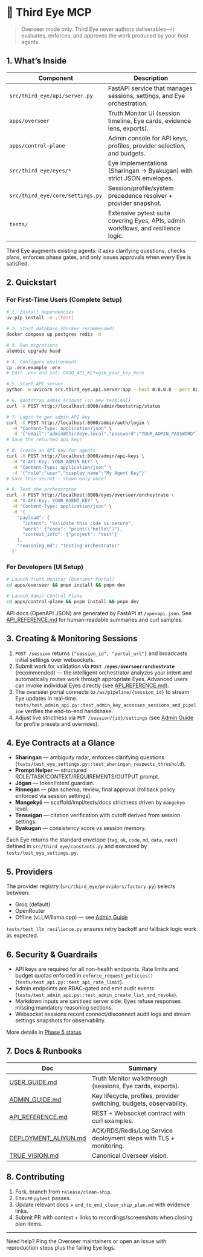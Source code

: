 # 🧿 Third Eye MCP

> Overseer mode only. Third Eye never authors deliverables—it evaluates, enforces, and approves the work produced by your host agents.

## 1. What’s Inside

| Component | Description |
| --- | --- |
| `src/third_eye/api/server.py` | FastAPI service that manages sessions, settings, and Eye orchestration. |
| `apps/overseer` | Truth Monitor UI (session timeline, Eye cards, evidence lens, exports). |
| `apps/control-plane` | Admin console for API keys, profiles, provider selection, and budgets. |
| `src/third_eye/eyes/*` | Eye implementations (Sharingan → Byakugan) with strict JSON envelopes. |
| `src/third_eye/core/settings.py` | Session/profile/system precedence resolver + provider snapshot. |
| `tests/` | Extensive pytest suite covering Eyes, APIs, admin workflows, and resilience logic. |

Third Eye augments existing agents: it asks clarifying questions, checks plans, enforces phase gates, and only issues approvals when every Eye is satisfied.

## 2. Quickstart

### For First-Time Users (Complete Setup)

```bash
# 1. Install dependencies
uv pip install -e .[test]

# 2. Start database (Docker recommended)
docker compose up postgres redis -d

# 3. Run migrations
alembic upgrade head

# 4. Configure environment
cp .env.example .env
# Edit .env and set: GROQ_API_KEY=gsk_your_key_here

# 5. Start API server
python -m uvicorn src.third_eye.api.server:app --host 0.0.0.0 --port 8000 --reload

# 6. Bootstrap admin account (in new terminal)
curl -X POST http://localhost:8000/admin/bootstrap/status

# 7. Login to get admin API key
curl -X POST http://localhost:8000/admin/auth/login \
  -H "Content-Type: application/json" \
  -d '{"email":"admin@thirdeye.local","password":"YOUR_ADMIN_PASSWORD"}'
# Save the returned api_key!

# 8. Create an API key for agents
curl -X POST http://localhost:8000/admin/api-keys \
  -H "X-API-Key: YOUR_ADMIN_KEY" \
  -H "Content-Type: application/json" \
  -d '{"role":"user","display_name":"My Agent Key"}'
# Save this secret - shown only once!

# 9. Test the orchestrator
curl -X POST http://localhost:8000/eyes/overseer/orchestrate \
  -H "X-API-Key: YOUR_AGENT_KEY" \
  -H "Content-Type: application/json" \
  -d '{
    "payload": {
      "intent": "Validate this code is secure",
      "work": {"code": "print(\"hello\")"},
      "context_info": {"project": "test"}
    },
    "reasoning_md": "Testing orchestrator"
  }'
```

### For Developers (UI Setup)

```bash
# Launch Truth Monitor (Overseer Portal)
cd apps/overseer && pnpm install && pnpm dev

# Launch Admin Control Plane
cd apps/control-plane && pnpm install && pnpm dev
```

API docs (OpenAPI JSON) are generated by FastAPI at `/openapi.json`. See [API_REFERENCE.md](docs/API_REFERENCE.md) for human-readable summaries and curl samples.

## 3. Creating & Monitoring Sessions

1. `POST /session` returns `{"session_id", "portal_url"}` and broadcasts initial settings over websockets.
2. Submit work for validation via **`POST /eyes/overseer/orchestrate`** (recommended) — the intelligent orchestrator analyzes your intent and automatically routes work through appropriate Eyes. Advanced users can invoke individual Eyes directly (see [API_REFERENCE.md](docs/API_REFERENCE.md#3-eye-orchestration)).
3. The overseer portal connects to `/ws/pipeline/{session_id}` to stream Eye updates in real-time. `tests/test_admin_api.py::test_admin_key_accesses_sessions_and_pipeline` verifies the end-to-end handshake.
4. Adjust live strictness via `PUT /session/{id}/settings` (see [Admin Guide](docs/ADMIN_GUIDE.md) for profile presets and overrides).

## 4. Eye Contracts at a Glance

- **Sharingan** — ambiguity radar, enforces clarifying questions (`tests/test_eye_settings.py::test_sharingan_respects_threshold`).
- **Prompt Helper** — structured ROLE/TASK/CONTEXT/REQUIREMENTS/OUTPUT prompt.
- **Jōgan** — token/intent guardian.
- **Rinnegan** — plan schema, review, final approval (rollback policy enforced via session settings).
- **Mangekyō** — scaffold/impl/tests/docs strictness driven by `mangekyo` level.
- **Tenseigan** — citation verification with cutoff derived from session settings.
- **Byakugan** — consistency score vs session memory.

Each Eye returns the standard envelope (`tag`, `ok`, `code`, `md`, `data`, `next`) defined in `src/third_eye/constants.py` and exercised by `tests/test_eye_settings.py`.

## 5. Providers

The provider registry (`src/third_eye/providers/factory.py`) selects between:
- Groq (default)
- OpenRouter
- Offline (vLLM/llama.cpp) — see [Admin Guide](docs/ADMIN_GUIDE.md#switching-providers)

`tests/test_llm_resilience.py` ensures retry backoff and fallback logic work as expected.

## 6. Security & Guardrails

- API keys are required for all non-health endpoints. Rate limits and budget quotas enforced in `enforce_request_policies()` (`tests/test_api.py::test_api_rate_limit`).
- Admin endpoints are RBAC-gated and emit audit events (`tests/test_admin_api.py::test_admin_create_list_and_revoke`).
- Markdown inputs are sanitised server side; Eyes refuse responses missing mandatory reasoning sections.
- Websocket sessions record connect/disconnect audit logs and stream settings snapshots for observability.

More details in [Phase 5 status](end_to_end_clean_ship_plan.md#phase-5--️-security--perf-hardening).

## 7. Docs & Runbooks

| Doc | Summary |
| --- | --- |
| [USER_GUIDE.md](USER_GUIDE.md) | Truth Monitor walkthrough (sessions, Eye cards, exports). |
| [ADMIN_GUIDE.md](docs/ADMIN_GUIDE.md) | Key lifecycle, profiles, provider switching, budgets, observability. |
| [API_REFERENCE.md](docs/API_REFERENCE.md) | REST + Websocket contract with curl examples. |
| [DEPLOYMENT_ALIYUN.md](docs/DEPLOYMENT_ALIYUN.md) | ACK/RDS/Redis/Log Service deployment steps with TLS + monitoring. |
| [TRUE_VISION.md](TRUE_VISION.md) | Canonical Overseer vision. |

## 8. Contributing

1. Fork, branch from `release/clean-ship`.
2. Ensure `pytest` passes.
3. Update relevant docs + `end_to_end_clean_ship_plan.md` with evidence links.
4. Submit PR with context + links to recordings/screenshots when closing plan items.

---

Need help? Ping the Overseer maintainers or open an issue with reproduction steps plus the failing Eye logs.
